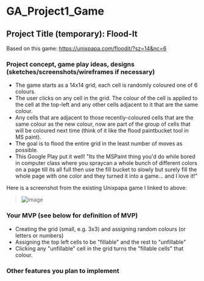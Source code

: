 # GA_Project1_Game

## Project Title (temporary): Flood-It
Based on this game: https://unixpapa.com/floodit/?sz=14&nc=6

### Project concept, game play ideas, designs (sketches/screenshots/wireframes if necessary)
- The game starts as a 14x14 grid, each cell is randomly coloured one of 6 colours.
- The user clicks on any cell in the grid. The colour of the cell is applied to the cell at the top-left and any other cells adjacent to it that are the same colour. 
- Any cells that are adjacent to those recently-coloured cells that are the same colour as the new colour, now are part of the group of cells that will be coloured next time (think of it like the flood paintbucket tool in MS paint).
- The goal is to flood the entire grid in the least number of moves as possible.
- This Google Play put it well!
"Its the MSPaint thing you'd do while bored in computer class where you spraycan a whole bunch of different colors on a page till its all full then use the fill bucket to slowly but surely fill the whole page with one color and they turned it into a game... and I love it!" 

Here is a screenshot from the existing Unixpapa game I linked to above:  
>![image](https://git.generalassemb.ly/cbeattie/GA_Project1_Game/blob/master/Documentation/Flood-It-Unixpapa-Screenshot.png)

### Your MVP (see below for definition of MVP)
- Creating the grid (small, e.g. 3x3) and assigning random colours (or letters or numbers)
- Assigning the top left cells to be "fillable" and the rest to "unfillable"
- Clicking any "unfillable" cell in the grid turns the "fillable cells" that colour.

### Other features you plan to implement
